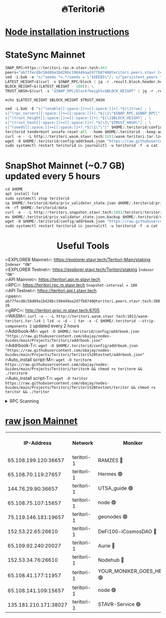 <h1 align="center"> 🔥Teritori🔥</h1>


[Node installation instructions](https://github.com/obajay/nodes-Guides/tree/main/Projects/Teritori)
=

# StateSync Mainnet
```python
SNAP_RPC=https://teritori.rpc.m.stavr.tech:443
peers="ab77fecd8c58d89a1bd28bc198449aa2d7fb8740@teritori.peers.stavr.tech:38026"
sed -i.bak -e "s/^seeds *=.*/seeds = \"$SEEDS\"/; s/^persistent_peers *=.*/persistent_peers = \"$PEERS\"/" $HOME/.teritorid/config/config.toml
LATEST_HEIGHT=$(curl -s $SNAP_RPC/block | jq -r .result.block.header.height); \
BLOCK_HEIGHT=$((LATEST_HEIGHT - 100)); \
TRUST_HASH=$(curl -s "$SNAP_RPC/block?height=$BLOCK_HEIGHT" | jq -r .result.block_id.hash)

echo $LATEST_HEIGHT $BLOCK_HEIGHT $TRUST_HASH

sed -i.bak -E "s|^(enable[[:space:]]+=[[:space:]]+).*$|\1true| ; \
s|^(rpc_servers[[:space:]]+=[[:space:]]+).*$|\1\"$SNAP_RPC,$SNAP_RPC\"| ; \
s|^(trust_height[[:space:]]+=[[:space:]]+).*$|\1$BLOCK_HEIGHT| ; \
s|^(trust_hash[[:space:]]+=[[:space:]]+).*$|\1\"$TRUST_HASH\"| ; \
s|^(seeds[[:space:]]+=[[:space:]]+).*$|\1\"\"|" $HOME/.teritorid/config/config.toml
teritorid tendermint unsafe-reset-all --home $HOME/.teritorid --keep-addr-book
curl -o - -L http://teritori.wasm.stavr.tech:1011/wasm-teritori.tar.lz4 | lz4 -c -d - | tar -x -C $HOME/.teritorid --strip-components 2
wget -O $HOME/.teritorid/config/addrbook.json "https://raw.githubusercontent.com/obajay/nodes-Guides/main/Projects/Teritori/addrbook.json"
sudo systemctl restart teritorid && journalctl -u teritorid -f -o cat
```

# SnapShot Mainnet (~0.7 GB) updated every 5 hours
```python
cd $HOME
apt install lz4
sudo systemctl stop teritorid
cp $HOME/.teritorid/data/priv_validator_state.json $HOME/.teritorid/priv_validator_state.json.backup
rm -rf $HOME/.teritorid/data
curl -o - -L http://teritori.snapshot.stavr.tech:1001/teritori/teritori-snap.tar.lz4 | lz4 -c -d - | tar -x -C $HOME/.teritorid --strip-components 2
mv $HOME/.teritorid/priv_validator_state.json.backup $HOME/.teritorid/data/priv_validator_state.json
wget -O $HOME/.teritorid/config/addrbook.json "https://raw.githubusercontent.com/obajay/nodes-Guides/main/Projects/Teritori/addrbook.json"
sudo systemctl restart teritorid && journalctl -u teritorid -f -o cat
```
 <h1 align="center"> Useful Tools</h1>

🔥EXPLORER Mainnet🔥:      https://explorer.stavr.tech/Teritori-Main/staking      `Indexer "ON"` \
🔥EXPLORER Testnet🔥:        https://explorer.stavr.tech/Teritori/staking            `Indexer "ON"` \
🔥API Mainnet🔥:                   https://teritori.api.m.stavr.tech \
🔥RPC🔥:                                   https://teritori.rpc.m.stavr.tech                         `Snapshot-interval = 100` \
🔥API Testnet🔥:                     https://teritori.api.t.stavr.tech \
🔥peer🔥:                     `ab77fecd8c58d89a1bd28bc198449aa2d7fb8740@teritori.peers.stavr.tech:38026` \
🔥gRPC🔥:                                http://teritori.grpc.m.stavr.tech:6705 \
🔥WASM🔥: ```curl -o - -L http://teritori.wasm.stavr.tech:1011/wasm-teritori.tar.lz4 | lz4 -c -d - | tar -x -C $HOME/.teritorid --strip-components 2``` updated every 2 hours \
🔥Addrbook-M🔥:    ```wget -O $HOME/.teritorid/config/addrbook.json "https://raw.githubusercontent.com/obajay/nodes-Guides/main/Projects/Teritori/addrbook.json"``` \
🔥Addrbook-T🔥:    ```wget -O $HOME/.teritorid/config/addrbook.json "https://raw.githubusercontent.com/obajay/nodes-Guides/main/Projects/Teritori/Teritori%20testnet/addrbook.json"``` \
🔥Auto_install script-M🔥: ```wget -O teritorm https://raw.githubusercontent.com/obajay/nodes-Guides/main/Projects/Teritori/teritorm && chmod +x teritorm && ./teritorm``` \
🔥Auto_install script-T🔥: ```wget -O teritor https://raw.githubusercontent.com/obajay/nodes-Guides/main/Projects/Teritori/Teritori%20testnet/teritor && chmod +x teritor && ./teritor```

<details>
<summary>RPC Scanning</summary>

<h2 align="center"> We scan nodes in real time every 4 hours. And we provide the final result of RPC endpoints.
We cannot influence the operation of these nodes in any way. </h2>


```python
If Voting Power is higher than 0 --> then the Node is a validator of the network and may be subject to attack and be a potential threat to the chain.
```
```python
We marked such validators with a red symbol
```

</details>

[raw json Mainnet](https://rpc-check.teritorim.stavr.tech/teritorim/rpc-teritorim-result.json)
=



<table><tr><th>IP-Address</th><th>Network</th><th>Moniker</th><th>Latest Block Height</th><th>Earliest Block Height</th><th>Catching Up</th><th>Tx Index</th><th>Voting Power</th><th>Scan Time</th></tr><tr><td>65.108.199.120:36657</td><td>teritori-1</td><td>RAMZES 🔴</td><td>7722097</td><td>5996001</td><td>False</td><td>on</td><td>786740</td><td>2024-03-05T02:14:48.883912894UTC</td></tr><tr><td>65.108.70.119:27657</td><td>teritori-1</td><td>Hermes 🟢</td><td>7722105</td><td>7203180</td><td>False</td><td>on</td><td>0</td><td>2024-03-05T02:15:35.549637826UTC</td></tr><tr><td>144.76.29.90:36657</td><td>teritori-1</td><td>UTSA_guide 🟢</td><td>7722104</td><td>7208001</td><td>False</td><td>on</td><td>0</td><td>2024-03-05T02:15:26.320921155UTC</td></tr><tr><td>65.108.75.107:15657</td><td>teritori-1</td><td>node 🟢</td><td>7722109</td><td>7358868</td><td>False</td><td>on</td><td>0</td><td>2024-03-05T02:15:54.567532845UTC</td></tr><tr><td>75.119.146.181:19657</td><td>teritori-1</td><td>geonodes 🟢</td><td>7722105</td><td>7477201</td><td>False</td><td>on</td><td>0</td><td>2024-03-05T02:15:32.884958139UTC</td></tr><tr><td>152.53.22.65:26610</td><td>teritori-1</td><td>DeFi100-iCosmosDAO 🔴</td><td>7722109</td><td>7536429</td><td>False</td><td>on</td><td>1476549</td><td>2024-03-05T02:15:58.844292357UTC</td></tr><tr><td>65.109.92.240:20027</td><td>teritori-1</td><td>Aurie 🔴</td><td>7722106</td><td>7568001</td><td>False</td><td>on</td><td>119310</td><td>2024-03-05T02:15:42.031640783UTC</td></tr><tr><td>152.53.34.76:26610</td><td>teritori-1</td><td>Nodehub 🔴</td><td>7722109</td><td>7580883</td><td>False</td><td>on</td><td>65383</td><td>2024-03-05T02:15:59.085724599UTC</td></tr><tr><td>65.108.41.177:11957</td><td>teritori-1</td><td>YOUR_MONIKER_GOES_HERE 🟢</td><td>7722098</td><td>7665829</td><td>False</td><td>on</td><td>0</td><td>2024-03-05T02:14:51.270128324UTC</td></tr><tr><td>65.108.141.109:15657</td><td>teritori-1</td><td>node 🟢</td><td>7722105</td><td>7714496</td><td>False</td><td>on</td><td>0</td><td>2024-03-05T02:15:35.232889530UTC</td></tr><tr><td>135.181.210.171:38027</td><td>teritori-1</td><td>STAVR-Service 🟢</td><td>7722094</td><td>7719001</td><td>False</td><td>on</td><td>0</td><td>2024-03-05T02:14:31.979819333UTC</td></tr></table>
